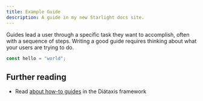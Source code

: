 ```yaml
---
title: Example Guide
description: A guide in my new Starlight docs site.
---
```


Guides lead a user through a specific task they want to accomplish, often with a sequence of steps.
Writing a good guide requires thinking about what your users are trying to do.

```js
const hello = "world";
```

## Further reading

- Read [about how-to guides](https://diataxis.fr/how-to-guides/) in the Diátaxis framework
